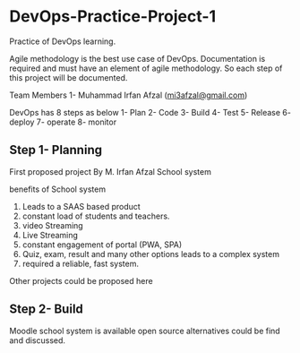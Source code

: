 # DevOps-Practice-Project-1

Practice of DevOps learning. 



Agile methodology is the best use case of DevOps.
Documentation is required and must have an element of agile methodology. 
So each step of this project will be documented.

Team Members
1- Muhammad Irfan Afzal (mi3afzal@gmail.com)



DevOps has 8 steps as below
1- Plan
2- Code
3- Build
4- Test
5- Release
6- deploy
7- operate
8- monitor



## Step 1- Planning

First proposed project By M. Irfan Afzal
School system

benefits of School system 

1) Leads to a SAAS based product
2) constant load of students and teachers.
3) video Streaming
4) Live Streaming
5) constant engagement of portal (PWA, SPA)
6) Quiz, exam, result and many other options leads to a complex system
7) required a reliable, fast system.


Other projects could be proposed here



## Step 2- Build

Moodle school system is available open source
alternatives could be find and discussed.
